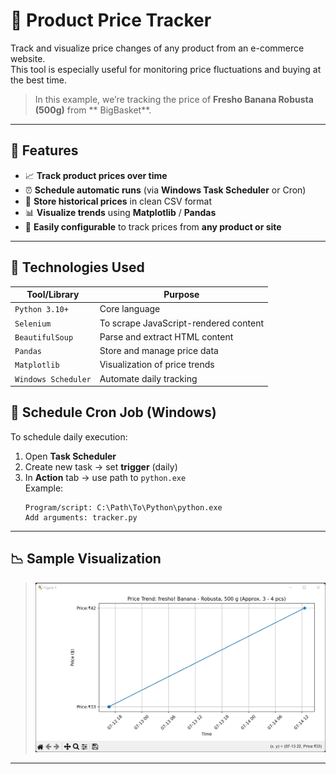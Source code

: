 # 🧺 Product Price Tracker

Track and visualize price changes of any product from an e-commerce website.  
This tool is especially useful for monitoring price fluctuations and buying at the best time.

> In this example, we’re tracking the price of **Fresho Banana Robusta (500g)** from ** BigBasket**.

---

## 📌 Features

- 📈 **Track product prices over time**  
- ⏰ **Schedule automatic runs** (via **Windows Task Scheduler** or Cron)  
- 📂 **Store historical prices** in clean CSV format  
- 📊 **Visualize trends** using **Matplotlib** / **Pandas**  
- 🔧 **Easily configurable** to track prices from **any product or site**  

---

## 🧰 Technologies Used

| Tool/Library       | Purpose                                 |
|--------------------|-----------------------------------------|
| `Python 3.10+`      | Core language                          |
| `Selenium`          | To scrape JavaScript-rendered content  |
| `BeautifulSoup`     | Parse and extract HTML content         |
| `Pandas`            | Store and manage price data            |
| `Matplotlib`        | Visualization of price trends          |
| `Windows Scheduler` | Automate daily tracking                |


## 📅 Schedule Cron Job (Windows)

To schedule daily execution:

1. Open **Task Scheduler**
2. Create new task → set **trigger** (daily)
3. In **Action** tab → use path to `python.exe`  
   Example:
   ```
   Program/script: C:\Path\To\Python\python.exe  
   Add arguments: tracker.py  
   ```

---

## 📉 Sample Visualization

> ![Price Trend](/price_trend.png)

---
